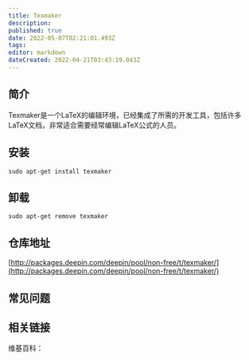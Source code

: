 ```yaml
---
title: Texmaker
description: 
published: true
date: 2022-05-07T02:21:01.493Z
tags: 
editor: markdown
dateCreated: 2022-04-21T03:43:19.043Z
---
```


## 简介

Texmaker是一个LaTeX的编辑环境，已经集成了所需的开发工具，包括许多LaTeX文档，非常适合需要经常编辑LaTeX公式的人员。

## 安装

`sudo apt-get install texmaker`

## 卸载

`sudo apt-get remove texmaker`

## 仓库地址

[http://packages.deepin.com/deepin/pool/non-free/t/texmaker/](http://packages.deepin.com/deepin/pool/non-free/t/texmaker/)


## 常见问题


## 相关链接

维基百科：